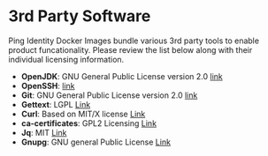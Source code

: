 # 3rd Party Software

Ping Identity Docker Images bundle various 3rd party tools to enable product funcationality. Please review the list below along with their individual licensing information.

* **OpenJDK**: GNU General Public License version 2.0 [link](https://openjdk.java.net/legal/gplv2+ce.html)
* **OpenSSH**: [link](https://cvsweb.openbsd.org/src/usr.bin/ssh/LICENCE?rev=HEAD)
* **Git**: GNU General Public License version 2.0 [link](https://git-scm.com/about/free-and-open-source)
* **Gettext**: LGPL [Link](https://www.gnu.org/software/gettext/manual/html_node/Licenses.html)
* **Curl**: Based on MIT/X license [Link](https://curl.haxx.se/docs/copyright.html)
* **ca-certificates**: GPL2 Licensing [Link](https://www.archlinux.org/packages/core/any/ca-certificates/)
* **Jq**: MIT [Link](https://stedolan.github.io/jq/download/)
* **Gnupg**: GNU general Public License [Link](https://gnupg.org/)
